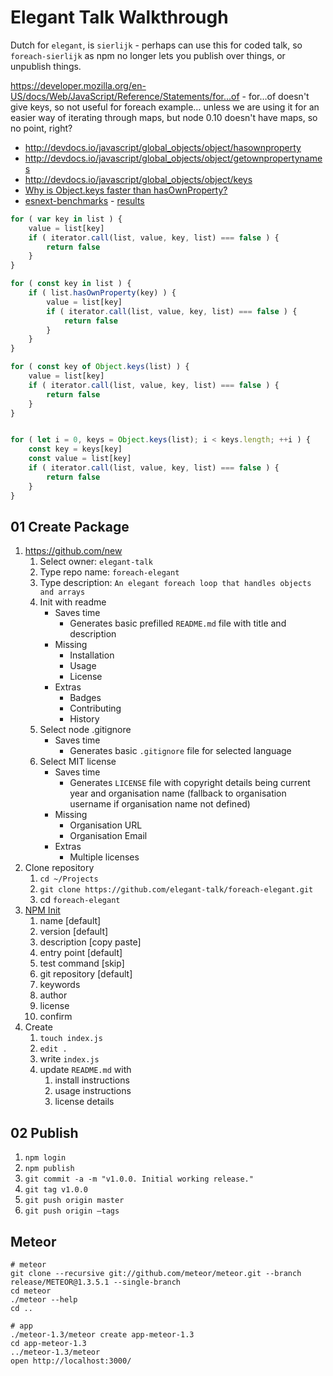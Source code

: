 # Elegant Talk Walkthrough



Dutch for `elegant`, is `sierlijk` - perhaps can use this for coded talk, so `foreach-sierlijk` as npm no longer lets you publish over things, or unpublish things.

https://developer.mozilla.org/en-US/docs/Web/JavaScript/Reference/Statements/for...of - for…of doesn't give keys, so not useful for foreach example… unless we are using it for an easier way of iterating through maps, but node 0.10 doesn't have maps, so no point, right?

* http://devdocs.io/javascript/global_objects/object/hasownproperty
* http://devdocs.io/javascript/global_objects/object/getownpropertynames
* http://devdocs.io/javascript/global_objects/object/keys
* [Why is Object.keys faster than hasOwnProperty?](http://stackoverflow.com/a/30326601/130638)
* [esnext-benchmarks](https://github.com/bevry/esnext-benchmarks) - [results](https://travis-ci.org/bevry/esnext-benchmarks/jobs/138680871)


``` javascript
for ( var key in list ) {
    value = list[key]
    if ( iterator.call(list, value, key, list) === false ) {
        return false
    }
}

for ( const key in list ) {
    if ( list.hasOwnProperty(key) ) {
        value = list[key]
        if ( iterator.call(list, value, key, list) === false ) {
            return false
        }
    }
}

for ( const key of Object.keys(list) ) {
    value = list[key]
    if ( iterator.call(list, value, key, list) === false ) {
        return false
    }
}


for ( let i = 0, keys = Object.keys(list); i < keys.length; ++i ) {
    const key = keys[key]
    const value = list[key]
    if ( iterator.call(list, value, key, list) === false ) {
        return false
    }
}
```



## 01 Create Package

1. https://github.com/new
   1. Select owner: `elegant-talk`
   2. Type repo name: `foreach-elegant`
   3. Type description: `An elegant foreach loop that handles objects and arrays`
   4. Init with readme
      * Saves time
        * Generates basic prefilled `README.md` file with title and description
      * Missing
        * Installation
        * Usage
        * License
      * Extras
        * Badges
        * Contributing
        * History
   5. Select node .gitignore
      * Saves time
        * Generates  basic `.gitignore` file for selected language
   6. Select MIT license
      * Saves time
        * Generates `LICENSE` file with copyright details being current year and organisation name (fallback to organisation username if organisation name not defined)
      * Missing
        * Organisation URL
        * Organisation Email
      * Extras
        * Multiple licenses
2. Clone repository
   1. `cd ~/Projects`
   2. `git clone https://github.com/elegant-talk/foreach-elegant.git`
   3. cd `foreach-elegant`
3. [NPM Init](https://docs.npmjs.com/cli/init)
   1. name [default]
   2. version [default]
   3. description [copy paste]
   4. entry point [default]
   5. test command [skip]
   6. git repository [default]
   7. keywords
   8. author
   9. license
   10. confirm
4. Create
   1. `touch index.js`
   2. `edit .`
   3. write `index.js`
   4. update `README.md` with
      1. install instructions
      2. usage instructions
      3. license details

## 02 Publish

1. `npm login`
2. `npm publish`
3. `git commit -a -m "v1.0.0. Initial working release."`
4. `git tag v1.0.0`
5. `git push origin master`
6. `git push origin —tags`


## Meteor

``` shell
# meteor
git clone --recursive git://github.com/meteor/meteor.git --branch release/METEOR@1.3.5.1 --single-branch
cd meteor
./meteor --help
cd ..

# app
./meteor-1.3/meteor create app-meteor-1.3
cd app-meteor-1.3
../meteor-1.3/meteor
open http://localhost:3000/
```

